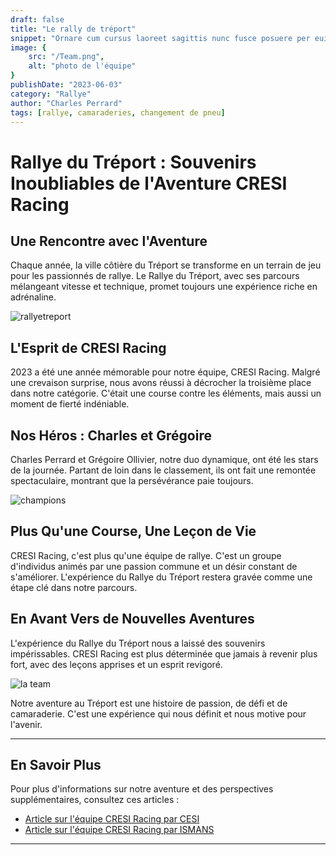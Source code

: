 ```yaml
---
draft: false
title: "Le rally de tréport"
snippet: "Ornare cum cursus laoreet sagittis nunc fusce posuere per euismod dis vehicula a, semper fames lacus maecenas dictumst pulvinar neque enim non potenti. Torquent hac sociosqu eleifend potenti."
image: {
    src: "/Team.png",
    alt: "photo de l'équipe"
}
publishDate: "2023-06-03"
category: "Rallye"
author: "Charles Perrard"
tags: [rallye, camaraderies, changement de pneu]
---
```


# Rallye du Tréport : Souvenirs Inoubliables de l'Aventure CRESI Racing

## Une Rencontre avec l'Aventure

Chaque année, la ville côtière du Tréport se transforme en un terrain de jeu pour les passionnés de rallye. Le Rallye du Tréport, avec ses parcours mélangeant vitesse et technique, promet toujours une expérience riche en adrénaline.

![rallyetreport ](/rallye_treport.jpg)

## L'Esprit de CRESI Racing

2023 a été une année mémorable pour notre équipe, CRESI Racing. Malgré une crevaison surprise, nous avons réussi à décrocher la troisième place dans notre catégorie. C'était une course contre les éléments, mais aussi un moment de fierté indéniable.

<!-- *Emplacement suggéré pour une photo : L'équipe en pleine action, montrant notre voiture en pleine vitesse sur le circuit.* -->

## Nos Héros : Charles et Grégoire

Charles Perrard et Grégoire Ollivier, notre duo dynamique, ont été les stars de la journée. Partant de loin dans le classement, ils ont fait une remontée spectaculaire, montrant que la persévérance paie toujours.

<!-- *Emplacement suggéré pour une photo : Charles et Grégoire en plein échange, capturant leur esprit d'équipe et leur détermination.* -->
![champions ](/Pilotes-avec-la-coupe.png)

## Plus Qu'une Course, Une Leçon de Vie

CRESI Racing, c'est plus qu'une équipe de rallye. C'est un groupe d'individus animés par une passion commune et un désir constant de s'améliorer. L'expérience du Rallye du Tréport restera gravée comme une étape clé dans notre parcours.

<!-- *Emplacement suggéré pour une photo : Moment de réflexion de l'équipe, discutant stratégie et partageant des rires.* -->

## En Avant Vers de Nouvelles Aventures

L'expérience du Rallye du Tréport nous a laissé des souvenirs impérissables. CRESI Racing est plus déterminée que jamais à revenir plus fort, avec des leçons apprises et un esprit revigoré.

![la team ](/Team.png)


Notre aventure au Tréport est une histoire de passion, de défi et de camaraderie. C'est une expérience qui nous définit et nous motive pour l'avenir.


---

## En Savoir Plus

Pour plus d'informations sur notre aventure et des perspectives supplémentaires, consultez ces articles :

- [Article sur l'équipe CRESI Racing par CESI](https://lille.cesi.fr/fr/actualites/des-eleves-cesi-participent-au-rallye-du-treport-edition-2023/)
- [Article sur l'équipe CRESI Racing par ISMANS](https://ismans.cesi.fr/rallye-du-treport-2023/)

---


